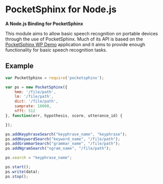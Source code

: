 # PocketSphinx for Node.js
**A Node.js Binding for PocketSphinx**

This module aims to allow basic speech recognition on portable devices through the use of PocketSphinx. Much of its API is based on the [PocketSphinx WP Demo](https://github.com/cmusphinx/pocketsphinx-wp-demo) application and it aims to provide enough functionality for basic speech recognition tasks.

## Example

```javascript
var PocketSphinx = require('pocketsphinx');

var ps = new PocketSphinx({
	hmm: '/file/path',
	lm: '/file/path',
	dict: '/file/path',
	samprate: 16000,
	nfft: 512
}, function(err, hypothesis, score, utterance_id) {

});

ps.addKeyphraseSearch("keyphrase_name", "keyphrase");
ps.addKeywordSearch("keyword_name", "/file/path");
ps.addGrammarSearch("grammar_name", "/file/path");
ps.addNgramSearch("ngram_name", "/file/path");

ps.search = "keyphrase_name";

ps.start();
ps.write(data);
ps.stop();
```